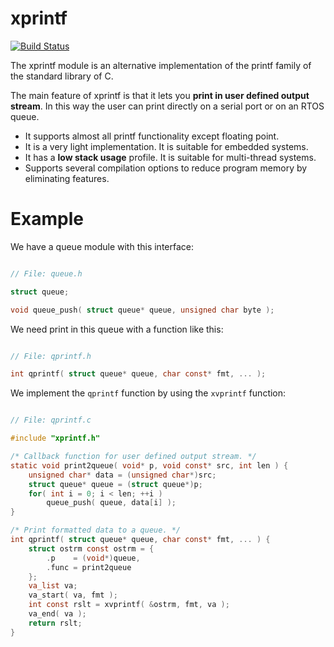 # xprintf

[![Build Status](https://travis-ci.org/rafagafe/xprintf.svg?branch=master)](https://travis-ci.org/rafagafe/xprintf)

The xprintf module is an alternative implementation of the printf family of the standard library of C.

The main feature of xprintf is that it lets you __print in user defined output stream__. In this way the user can print directly on a serial port or on an RTOS queue.

* It supports almost all printf functionality except floating point.
* It is a very light implementation. It is suitable for embedded systems.
* It has a __low stack usage__ profile. It is suitable for multi-thread systems.
* Supports several compilation options to reduce program memory by eliminating features.

# Example

We have a queue module with this interface:

```C

// File: queue.h

struct queue;

void queue_push( struct queue* queue, unsigned char byte );

```

We need print in this queue with a function like this:

```C

// File: qprintf.h

int qprintf( struct queue* queue, char const* fmt, ... );

```

We implement the `qprintf` function by using the `xvprintf` function:

```C

// File: qprintf.c

#include "xprintf.h"

/* Callback function for user defined output stream. */
static void print2queue( void* p, void const* src, int len ) {
    unsigned char* data = (unsigned char*)src;
    struct queue* queue = (struct queue*)p;
    for( int i = 0; i < len; ++i )
        queue_push( queue, data[i] );
}

/* Print formatted data to a queue. */
int qprintf( struct queue* queue, char const* fmt, ... ) {
    struct ostrm const ostrm = {
        .p    = (void*)queue,
        .func = print2queue
    };
    va_list va;
    va_start( va, fmt );
    int const rslt = xvprintf( &ostrm, fmt, va );
    va_end( va );
    return rslt;
}

```
